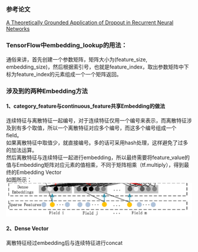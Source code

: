 ### 参考论文
[A Theoretically Grounded Application of Dropout in Recurrent Neural Networks](https://arxiv.org/pdf/1512.05287.pdf)

### TensorFlow中embedding_lookup的用法：
通俗来讲，首先创建一个参数矩阵，矩阵大小为(feature_size, embedding_size)，然后根据索引号，也就是feature_index，取出参数矩阵中下标为feature_index的元素组成一个一个矩阵返回。  

### 涉及到的两种Embedding方法
#### 1、category_feature与continuous_feature共享Embedding的做法
连续特征与离散特征一起编号，对于连续特征仅用一个编号来表示，而离散特征涉及到有多个取值，所以一个离散特征对应多个编号，而这多个编号组成一个field。  
如果离散特征中取值少，就直接编号。多的话可采用hash处理，这样避免了过多的加法运算。  
然后离散特征与连续特征一起进行embedding，所以最终需要将feature_value的值与Embedding矩阵对应元素的值相乘，不同于矩阵相乘（tf.multiply），得到最终的Embedding Vector  
如图所示：  
![](https://github.com/wangru8080/Deep_CTR/blob/master/picture/sharing_embedding.png)  

#### 2、Dense Vector
离散特征经过embedding后与连续特征进行concat
